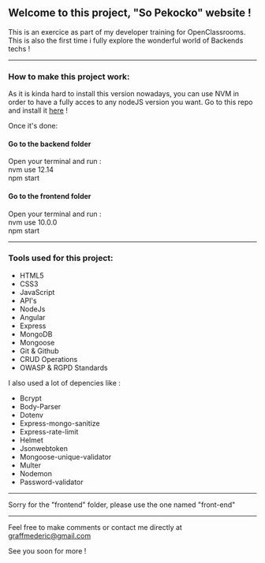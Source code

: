 ## Welcome to this project, "So Pekocko" website ! 

This is an exercice as part of my developer training for OpenClassrooms. This is also the first time i fully explore the wonderful world of Backends techs !

----

### How to make this project work:

As it is kinda hard to install this version nowadays, you can use NVM in order to have a fully acces to any nodeJS version you want. Go to this repo and install it [here](https://github.com/coreybutler/nvm-windows) !

Once it's done: 

#### Go to the backend folder 
Open your terminal and run :  
nvm use 12.14  
npm start  

#### Go to the frontend folder  
Open your terminal and run :   
nvm use 10.0.0  
npm start  

----

### Tools used for this project:

- HTML5
- CSS3
- JavaScript
- API's
- NodeJs
- Angular
- Express
- MongoDB
- Mongoose
- Git & Github
- CRUD Operations
- OWASP & RGPD Standards

I also used a lot of depencies like : 
- Bcrypt
- Body-Parser
- Dotenv
- Express-mongo-sanitize
- Express-rate-limit
- Helmet
- Jsonwebtoken
- Mongoose-unique-validator
- Multer
- Nodemon 
- Password-validator

----

Sorry for the "frontend" folder, please use the one named "front-end"

----

Feel free to make comments or contact me directly at graffmederic@gmail.com

See you soon for more ! 